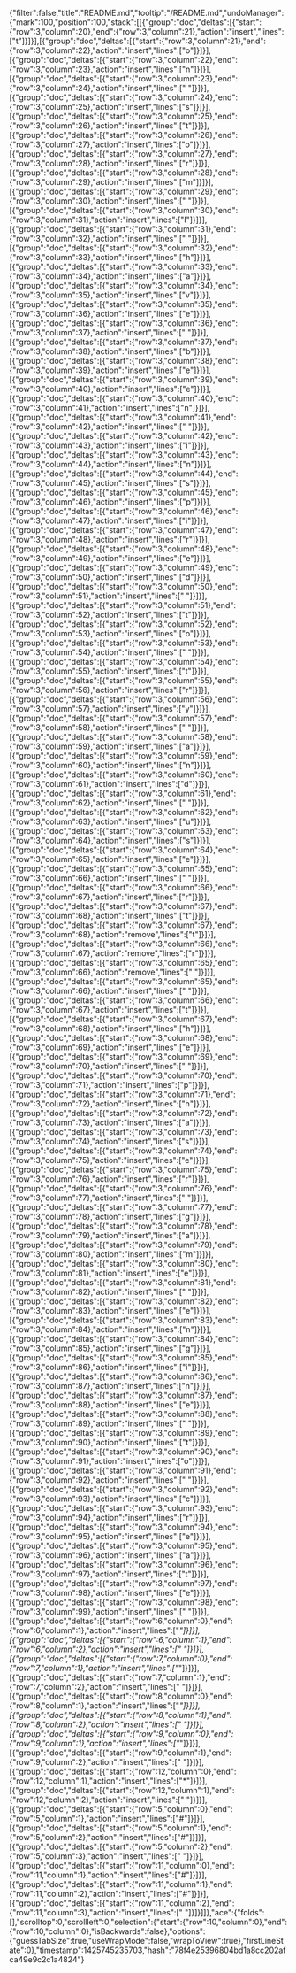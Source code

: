 {"filter":false,"title":"README.md","tooltip":"/README.md","undoManager":{"mark":100,"position":100,"stack":[[{"group":"doc","deltas":[{"start":{"row":3,"column":20},"end":{"row":3,"column":21},"action":"insert","lines":["t"]}]}],[{"group":"doc","deltas":[{"start":{"row":3,"column":21},"end":{"row":3,"column":22},"action":"insert","lines":["o"]}]}],[{"group":"doc","deltas":[{"start":{"row":3,"column":22},"end":{"row":3,"column":23},"action":"insert","lines":["n"]}]}],[{"group":"doc","deltas":[{"start":{"row":3,"column":23},"end":{"row":3,"column":24},"action":"insert","lines":[" "]}]}],[{"group":"doc","deltas":[{"start":{"row":3,"column":24},"end":{"row":3,"column":25},"action":"insert","lines":["s"]}]}],[{"group":"doc","deltas":[{"start":{"row":3,"column":25},"end":{"row":3,"column":26},"action":"insert","lines":["t"]}]}],[{"group":"doc","deltas":[{"start":{"row":3,"column":26},"end":{"row":3,"column":27},"action":"insert","lines":["o"]}]}],[{"group":"doc","deltas":[{"start":{"row":3,"column":27},"end":{"row":3,"column":28},"action":"insert","lines":["r"]}]}],[{"group":"doc","deltas":[{"start":{"row":3,"column":28},"end":{"row":3,"column":29},"action":"insert","lines":["m"]}]}],[{"group":"doc","deltas":[{"start":{"row":3,"column":29},"end":{"row":3,"column":30},"action":"insert","lines":[" "]}]}],[{"group":"doc","deltas":[{"start":{"row":3,"column":30},"end":{"row":3,"column":31},"action":"insert","lines":["I"]}]}],[{"group":"doc","deltas":[{"start":{"row":3,"column":31},"end":{"row":3,"column":32},"action":"insert","lines":[" "]}]}],[{"group":"doc","deltas":[{"start":{"row":3,"column":32},"end":{"row":3,"column":33},"action":"insert","lines":["h"]}]}],[{"group":"doc","deltas":[{"start":{"row":3,"column":33},"end":{"row":3,"column":34},"action":"insert","lines":["a"]}]}],[{"group":"doc","deltas":[{"start":{"row":3,"column":34},"end":{"row":3,"column":35},"action":"insert","lines":["v"]}]}],[{"group":"doc","deltas":[{"start":{"row":3,"column":35},"end":{"row":3,"column":36},"action":"insert","lines":["e"]}]}],[{"group":"doc","deltas":[{"start":{"row":3,"column":36},"end":{"row":3,"column":37},"action":"insert","lines":[" "]}]}],[{"group":"doc","deltas":[{"start":{"row":3,"column":37},"end":{"row":3,"column":38},"action":"insert","lines":["b"]}]}],[{"group":"doc","deltas":[{"start":{"row":3,"column":38},"end":{"row":3,"column":39},"action":"insert","lines":["e"]}]}],[{"group":"doc","deltas":[{"start":{"row":3,"column":39},"end":{"row":3,"column":40},"action":"insert","lines":["e"]}]}],[{"group":"doc","deltas":[{"start":{"row":3,"column":40},"end":{"row":3,"column":41},"action":"insert","lines":["n"]}]}],[{"group":"doc","deltas":[{"start":{"row":3,"column":41},"end":{"row":3,"column":42},"action":"insert","lines":[" "]}]}],[{"group":"doc","deltas":[{"start":{"row":3,"column":42},"end":{"row":3,"column":43},"action":"insert","lines":["i"]}]}],[{"group":"doc","deltas":[{"start":{"row":3,"column":43},"end":{"row":3,"column":44},"action":"insert","lines":["n"]}]}],[{"group":"doc","deltas":[{"start":{"row":3,"column":44},"end":{"row":3,"column":45},"action":"insert","lines":["s"]}]}],[{"group":"doc","deltas":[{"start":{"row":3,"column":45},"end":{"row":3,"column":46},"action":"insert","lines":["p"]}]}],[{"group":"doc","deltas":[{"start":{"row":3,"column":46},"end":{"row":3,"column":47},"action":"insert","lines":["i"]}]}],[{"group":"doc","deltas":[{"start":{"row":3,"column":47},"end":{"row":3,"column":48},"action":"insert","lines":["r"]}]}],[{"group":"doc","deltas":[{"start":{"row":3,"column":48},"end":{"row":3,"column":49},"action":"insert","lines":["e"]}]}],[{"group":"doc","deltas":[{"start":{"row":3,"column":49},"end":{"row":3,"column":50},"action":"insert","lines":["d"]}]}],[{"group":"doc","deltas":[{"start":{"row":3,"column":50},"end":{"row":3,"column":51},"action":"insert","lines":[" "]}]}],[{"group":"doc","deltas":[{"start":{"row":3,"column":51},"end":{"row":3,"column":52},"action":"insert","lines":["t"]}]}],[{"group":"doc","deltas":[{"start":{"row":3,"column":52},"end":{"row":3,"column":53},"action":"insert","lines":["o"]}]}],[{"group":"doc","deltas":[{"start":{"row":3,"column":53},"end":{"row":3,"column":54},"action":"insert","lines":[" "]}]}],[{"group":"doc","deltas":[{"start":{"row":3,"column":54},"end":{"row":3,"column":55},"action":"insert","lines":["t"]}]}],[{"group":"doc","deltas":[{"start":{"row":3,"column":55},"end":{"row":3,"column":56},"action":"insert","lines":["r"]}]}],[{"group":"doc","deltas":[{"start":{"row":3,"column":56},"end":{"row":3,"column":57},"action":"insert","lines":["y"]}]}],[{"group":"doc","deltas":[{"start":{"row":3,"column":57},"end":{"row":3,"column":58},"action":"insert","lines":[" "]}]}],[{"group":"doc","deltas":[{"start":{"row":3,"column":58},"end":{"row":3,"column":59},"action":"insert","lines":["a"]}]}],[{"group":"doc","deltas":[{"start":{"row":3,"column":59},"end":{"row":3,"column":60},"action":"insert","lines":["n"]}]}],[{"group":"doc","deltas":[{"start":{"row":3,"column":60},"end":{"row":3,"column":61},"action":"insert","lines":["d"]}]}],[{"group":"doc","deltas":[{"start":{"row":3,"column":61},"end":{"row":3,"column":62},"action":"insert","lines":[" "]}]}],[{"group":"doc","deltas":[{"start":{"row":3,"column":62},"end":{"row":3,"column":63},"action":"insert","lines":["u"]}]}],[{"group":"doc","deltas":[{"start":{"row":3,"column":63},"end":{"row":3,"column":64},"action":"insert","lines":["s"]}]}],[{"group":"doc","deltas":[{"start":{"row":3,"column":64},"end":{"row":3,"column":65},"action":"insert","lines":["e"]}]}],[{"group":"doc","deltas":[{"start":{"row":3,"column":65},"end":{"row":3,"column":66},"action":"insert","lines":[" "]}]}],[{"group":"doc","deltas":[{"start":{"row":3,"column":66},"end":{"row":3,"column":67},"action":"insert","lines":["r"]}]}],[{"group":"doc","deltas":[{"start":{"row":3,"column":67},"end":{"row":3,"column":68},"action":"insert","lines":["t"]}]}],[{"group":"doc","deltas":[{"start":{"row":3,"column":67},"end":{"row":3,"column":68},"action":"remove","lines":["t"]}]}],[{"group":"doc","deltas":[{"start":{"row":3,"column":66},"end":{"row":3,"column":67},"action":"remove","lines":["r"]}]}],[{"group":"doc","deltas":[{"start":{"row":3,"column":65},"end":{"row":3,"column":66},"action":"remove","lines":[" "]}]}],[{"group":"doc","deltas":[{"start":{"row":3,"column":65},"end":{"row":3,"column":66},"action":"insert","lines":[" "]}]}],[{"group":"doc","deltas":[{"start":{"row":3,"column":66},"end":{"row":3,"column":67},"action":"insert","lines":["t"]}]}],[{"group":"doc","deltas":[{"start":{"row":3,"column":67},"end":{"row":3,"column":68},"action":"insert","lines":["h"]}]}],[{"group":"doc","deltas":[{"start":{"row":3,"column":68},"end":{"row":3,"column":69},"action":"insert","lines":["e"]}]}],[{"group":"doc","deltas":[{"start":{"row":3,"column":69},"end":{"row":3,"column":70},"action":"insert","lines":[" "]}]}],[{"group":"doc","deltas":[{"start":{"row":3,"column":70},"end":{"row":3,"column":71},"action":"insert","lines":["p"]}]}],[{"group":"doc","deltas":[{"start":{"row":3,"column":71},"end":{"row":3,"column":72},"action":"insert","lines":["h"]}]}],[{"group":"doc","deltas":[{"start":{"row":3,"column":72},"end":{"row":3,"column":73},"action":"insert","lines":["a"]}]}],[{"group":"doc","deltas":[{"start":{"row":3,"column":73},"end":{"row":3,"column":74},"action":"insert","lines":["s"]}]}],[{"group":"doc","deltas":[{"start":{"row":3,"column":74},"end":{"row":3,"column":75},"action":"insert","lines":["e"]}]}],[{"group":"doc","deltas":[{"start":{"row":3,"column":75},"end":{"row":3,"column":76},"action":"insert","lines":["r"]}]}],[{"group":"doc","deltas":[{"start":{"row":3,"column":76},"end":{"row":3,"column":77},"action":"insert","lines":[" "]}]}],[{"group":"doc","deltas":[{"start":{"row":3,"column":77},"end":{"row":3,"column":78},"action":"insert","lines":["g"]}]}],[{"group":"doc","deltas":[{"start":{"row":3,"column":78},"end":{"row":3,"column":79},"action":"insert","lines":["a"]}]}],[{"group":"doc","deltas":[{"start":{"row":3,"column":79},"end":{"row":3,"column":80},"action":"insert","lines":["m"]}]}],[{"group":"doc","deltas":[{"start":{"row":3,"column":80},"end":{"row":3,"column":81},"action":"insert","lines":["e"]}]}],[{"group":"doc","deltas":[{"start":{"row":3,"column":81},"end":{"row":3,"column":82},"action":"insert","lines":[" "]}]}],[{"group":"doc","deltas":[{"start":{"row":3,"column":82},"end":{"row":3,"column":83},"action":"insert","lines":["e"]}]}],[{"group":"doc","deltas":[{"start":{"row":3,"column":83},"end":{"row":3,"column":84},"action":"insert","lines":["n"]}]}],[{"group":"doc","deltas":[{"start":{"row":3,"column":84},"end":{"row":3,"column":85},"action":"insert","lines":["g"]}]}],[{"group":"doc","deltas":[{"start":{"row":3,"column":85},"end":{"row":3,"column":86},"action":"insert","lines":["i"]}]}],[{"group":"doc","deltas":[{"start":{"row":3,"column":86},"end":{"row":3,"column":87},"action":"insert","lines":["n"]}]}],[{"group":"doc","deltas":[{"start":{"row":3,"column":87},"end":{"row":3,"column":88},"action":"insert","lines":["e"]}]}],[{"group":"doc","deltas":[{"start":{"row":3,"column":88},"end":{"row":3,"column":89},"action":"insert","lines":[" "]}]}],[{"group":"doc","deltas":[{"start":{"row":3,"column":89},"end":{"row":3,"column":90},"action":"insert","lines":["t"]}]}],[{"group":"doc","deltas":[{"start":{"row":3,"column":90},"end":{"row":3,"column":91},"action":"insert","lines":["o"]}]}],[{"group":"doc","deltas":[{"start":{"row":3,"column":91},"end":{"row":3,"column":92},"action":"insert","lines":[" "]}]}],[{"group":"doc","deltas":[{"start":{"row":3,"column":92},"end":{"row":3,"column":93},"action":"insert","lines":["c"]}]}],[{"group":"doc","deltas":[{"start":{"row":3,"column":93},"end":{"row":3,"column":94},"action":"insert","lines":["r"]}]}],[{"group":"doc","deltas":[{"start":{"row":3,"column":94},"end":{"row":3,"column":95},"action":"insert","lines":["e"]}]}],[{"group":"doc","deltas":[{"start":{"row":3,"column":95},"end":{"row":3,"column":96},"action":"insert","lines":["a"]}]}],[{"group":"doc","deltas":[{"start":{"row":3,"column":96},"end":{"row":3,"column":97},"action":"insert","lines":["t"]}]}],[{"group":"doc","deltas":[{"start":{"row":3,"column":97},"end":{"row":3,"column":98},"action":"insert","lines":["e"]}]}],[{"group":"doc","deltas":[{"start":{"row":3,"column":98},"end":{"row":3,"column":99},"action":"insert","lines":[" "]}]}],[{"group":"doc","deltas":[{"start":{"row":6,"column":0},"end":{"row":6,"column":1},"action":"insert","lines":["*"]}]}],[{"group":"doc","deltas":[{"start":{"row":6,"column":1},"end":{"row":6,"column":2},"action":"insert","lines":[" "]}]}],[{"group":"doc","deltas":[{"start":{"row":7,"column":0},"end":{"row":7,"column":1},"action":"insert","lines":["*"]}]}],[{"group":"doc","deltas":[{"start":{"row":7,"column":1},"end":{"row":7,"column":2},"action":"insert","lines":[" "]}]}],[{"group":"doc","deltas":[{"start":{"row":8,"column":0},"end":{"row":8,"column":1},"action":"insert","lines":["*"]}]}],[{"group":"doc","deltas":[{"start":{"row":8,"column":1},"end":{"row":8,"column":2},"action":"insert","lines":[" "]}]}],[{"group":"doc","deltas":[{"start":{"row":9,"column":0},"end":{"row":9,"column":1},"action":"insert","lines":["*"]}]}],[{"group":"doc","deltas":[{"start":{"row":9,"column":1},"end":{"row":9,"column":2},"action":"insert","lines":[" "]}]}],[{"group":"doc","deltas":[{"start":{"row":12,"column":0},"end":{"row":12,"column":1},"action":"insert","lines":["*"]}]}],[{"group":"doc","deltas":[{"start":{"row":12,"column":1},"end":{"row":12,"column":2},"action":"insert","lines":[" "]}]}],[{"group":"doc","deltas":[{"start":{"row":5,"column":0},"end":{"row":5,"column":1},"action":"insert","lines":["#"]}]}],[{"group":"doc","deltas":[{"start":{"row":5,"column":1},"end":{"row":5,"column":2},"action":"insert","lines":["#"]}]}],[{"group":"doc","deltas":[{"start":{"row":5,"column":2},"end":{"row":5,"column":3},"action":"insert","lines":[" "]}]}],[{"group":"doc","deltas":[{"start":{"row":11,"column":0},"end":{"row":11,"column":1},"action":"insert","lines":["#"]}]}],[{"group":"doc","deltas":[{"start":{"row":11,"column":1},"end":{"row":11,"column":2},"action":"insert","lines":["#"]}]}],[{"group":"doc","deltas":[{"start":{"row":11,"column":2},"end":{"row":11,"column":3},"action":"insert","lines":[" "]}]}]]},"ace":{"folds":[],"scrolltop":0,"scrollleft":0,"selection":{"start":{"row":10,"column":0},"end":{"row":10,"column":0},"isBackwards":false},"options":{"guessTabSize":true,"useWrapMode":false,"wrapToView":true},"firstLineState":0},"timestamp":1425745235703,"hash":"78f4e25396804bd1a8cc202afca49e9c2c1a4824"}
